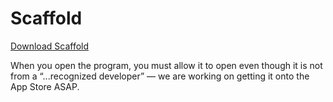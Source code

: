 # Scaffold
[Download Scaffold](http://www.mediafire.com/file/y29j5e2zwt16fzf/Scaffold.zip/file)

When you open the program, you must allow it to open even though it is not from a “...recognized developer” — we are working on getting it onto the App Store ASAP.
